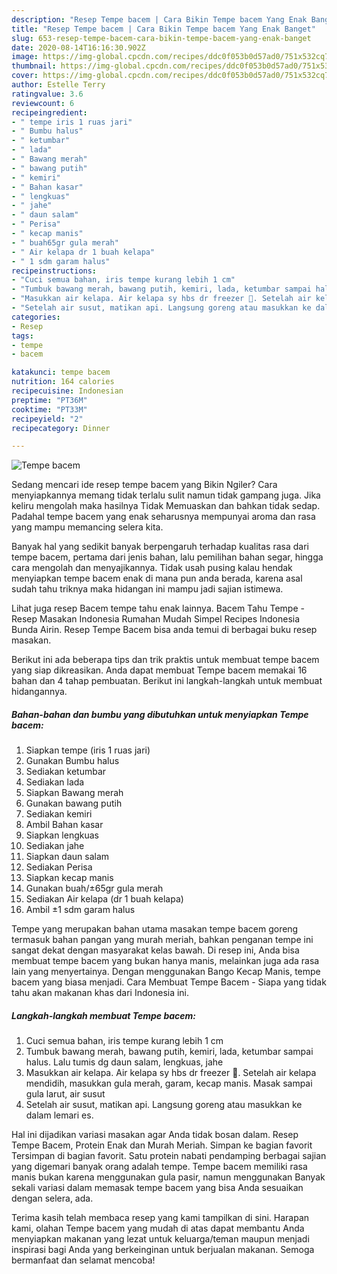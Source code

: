 ```yaml
---
description: "Resep Tempe bacem | Cara Bikin Tempe bacem Yang Enak Banget"
title: "Resep Tempe bacem | Cara Bikin Tempe bacem Yang Enak Banget"
slug: 653-resep-tempe-bacem-cara-bikin-tempe-bacem-yang-enak-banget
date: 2020-08-14T16:16:30.902Z
image: https://img-global.cpcdn.com/recipes/ddc0f053b0d57ad0/751x532cq70/tempe-bacem-foto-resep-utama.jpg
thumbnail: https://img-global.cpcdn.com/recipes/ddc0f053b0d57ad0/751x532cq70/tempe-bacem-foto-resep-utama.jpg
cover: https://img-global.cpcdn.com/recipes/ddc0f053b0d57ad0/751x532cq70/tempe-bacem-foto-resep-utama.jpg
author: Estelle Terry
ratingvalue: 3.6
reviewcount: 6
recipeingredient:
- " tempe iris 1 ruas jari"
- " Bumbu halus"
- " ketumbar"
- " lada"
- " Bawang merah"
- " bawang putih"
- " kemiri"
- " Bahan kasar"
- " lengkuas"
- " jahe"
- " daun salam"
- " Perisa"
- " kecap manis"
- " buah65gr gula merah"
- " Air kelapa dr 1 buah kelapa"
- " 1 sdm garam halus"
recipeinstructions:
- "Cuci semua bahan, iris tempe kurang lebih 1 cm"
- "Tumbuk bawang merah, bawang putih, kemiri, lada, ketumbar sampai halus. Lalu tumis dg daun salam, lengkuas, jahe"
- "Masukkan air kelapa. Air kelapa sy hbs dr freezer 🤣. Setelah air kelapa mendidih, masukkan gula merah, garam, kecap manis. Masak sampai gula larut, air susut"
- "Setelah air susut, matikan api. Langsung goreng atau masukkan ke dalam lemari es."
categories:
- Resep
tags:
- tempe
- bacem

katakunci: tempe bacem 
nutrition: 164 calories
recipecuisine: Indonesian
preptime: "PT36M"
cooktime: "PT33M"
recipeyield: "2"
recipecategory: Dinner

---
```



![Tempe bacem](https://img-global.cpcdn.com/recipes/ddc0f053b0d57ad0/751x532cq70/tempe-bacem-foto-resep-utama.jpg)

Sedang mencari ide resep tempe bacem yang Bikin Ngiler? Cara menyiapkannya memang tidak terlalu sulit namun tidak gampang juga. Jika keliru mengolah maka hasilnya Tidak Memuaskan dan bahkan tidak sedap. Padahal tempe bacem yang enak seharusnya mempunyai aroma dan rasa yang mampu memancing selera kita.

Banyak hal yang sedikit banyak berpengaruh terhadap kualitas rasa dari tempe bacem, pertama dari jenis bahan, lalu pemilihan bahan segar, hingga cara mengolah dan menyajikannya. Tidak usah pusing kalau hendak menyiapkan tempe bacem enak di mana pun anda berada, karena asal sudah tahu triknya maka hidangan ini mampu jadi sajian istimewa.

Lihat juga resep Bacem tempe tahu enak lainnya. Bacem Tahu Tempe - Resep Masakan Indonesia Rumahan Mudah Simpel Recipes Indonesia Bunda Airin. Resep Tempe Bacem bisa anda temui di berbagai buku resep masakan.


Berikut ini ada beberapa tips dan trik praktis untuk membuat tempe bacem yang siap dikreasikan. Anda dapat membuat Tempe bacem memakai 16 bahan dan 4 tahap pembuatan. Berikut ini langkah-langkah untuk membuat hidangannya.

<!--inarticleads1-->

##### Bahan-bahan dan bumbu yang dibutuhkan untuk menyiapkan Tempe bacem:

1. Siapkan  tempe (iris 1 ruas jari)
1. Gunakan  Bumbu halus
1. Sediakan  ketumbar
1. Sediakan  lada
1. Siapkan  Bawang merah
1. Gunakan  bawang putih
1. Sediakan  kemiri
1. Ambil  Bahan kasar
1. Siapkan  lengkuas
1. Sediakan  jahe
1. Siapkan  daun salam
1. Sediakan  Perisa
1. Siapkan  kecap manis
1. Gunakan  buah/±65gr gula merah
1. Sediakan  Air kelapa (dr 1 buah kelapa)
1. Ambil  ±1 sdm garam halus


Tempe yang merupakan bahan utama masakan tempe bacem goreng termasuk bahan pangan yang murah meriah, bahkan penganan tempe ini sangat dekat dengan masyarakat kelas bawah. Di resep ini, Anda bisa membuat tempe bacem yang bukan hanya manis, melainkan juga ada rasa lain yang menyertainya. Dengan menggunakan Bango Kecap Manis, tempe bacem yang biasa menjadi. Cara Membuat Tempe Bacem - Siapa yang tidak tahu akan makanan khas dari Indonesia ini. 

<!--inarticleads2-->

##### Langkah-langkah membuat Tempe bacem:

1. Cuci semua bahan, iris tempe kurang lebih 1 cm
1. Tumbuk bawang merah, bawang putih, kemiri, lada, ketumbar sampai halus. Lalu tumis dg daun salam, lengkuas, jahe
1. Masukkan air kelapa. Air kelapa sy hbs dr freezer 🤣. Setelah air kelapa mendidih, masukkan gula merah, garam, kecap manis. Masak sampai gula larut, air susut
1. Setelah air susut, matikan api. Langsung goreng atau masukkan ke dalam lemari es.


Hal ini dijadikan variasi masakan agar Anda tidak bosan dalam. Resep Tempe Bacem, Protein Enak dan Murah Meriah. Simpan ke bagian favorit Tersimpan di bagian favorit. Satu protein nabati pendamping berbagai sajian yang digemari banyak orang adalah tempe. Tempe bacem memiliki rasa manis bukan karena menggunakan gula pasir, namun menggunakan Banyak sekali variasi dalam memasak tempe bacem yang bisa Anda sesuaikan dengan selera, ada. 

Terima kasih telah membaca resep yang kami tampilkan di sini. Harapan kami, olahan Tempe bacem yang mudah di atas dapat membantu Anda menyiapkan makanan yang lezat untuk keluarga/teman maupun menjadi inspirasi bagi Anda yang berkeinginan untuk berjualan makanan. Semoga bermanfaat dan selamat mencoba!
